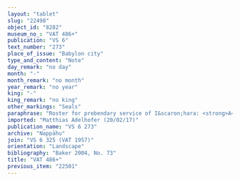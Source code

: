 ```yaml
---
layout: "tablet"
slug: "22498"
object_id: "8282"
museum_no_: "VAT 486+"
publication: "VS 6"
text_number: "273"
place_of_issue: "Babylon city"
type_and_content: "Note"
day_remark: "no day"
month: "-"
month_remark: "no month"
year_remark: "no year"
king: "-"
king_remark: "no king"
other_markings: "Seals"
paraphrase: "Roster for prebendary service of I&scaron;hara: <strong>A</strong>, (name lost, <em>&scaron;atammu</em> of Esagil) addresses (<em>qab&ucirc;</em>) the priests (<em>&scaron;ang&ucirc;</em>) of I&scaron;hara requesting them to prepare (<em>gamālu</em>) 0;0.3 kor of bread and 0;0.3 kor of beer, <em>makkasu</em>-dates and <em>maṣhatu</em>-flour daily. <strong>B<sub>1</sub></strong> is to perform the service (<em>izuzzu</em>) from the 1<sup>st</sup> to the 5<sup>th</sup> day every month; <strong>B<sub>2</sub></strong> from the 6<sup>th </sup>to the 15<sup>th</sup> day; <strong>B<sub>3</sub></strong> from the 16<sup>th</sup> to the 20<sup>th </sup>day; <strong>B<sub>4</sub></strong> from the 21<sup>st</sup> to the 30<sup>th</sup> day. Additionally they will bring (<em>zabālu</em>) <em>qer&scaron;u</em> and greens (<em>ma&scaron;qu</em>) from Esagil. The tablet is sealed, probably by the <em>&scaron;atammu </em>himself.<br /> &nbsp;<br /> <strong>A </strong>= the bishop (<em>&scaron;atammu</em>) of Esagil, name lost;<strong> B<sub>1</sub></strong> = &Scaron;ellebu/Iddin-Nab&ucirc;//Nappāhu; <strong>B<sub>2</sub></strong> = the house of Bittānu; <strong>B<sub>3</sub></strong> = [...]/Ina-qībi-Bēl; <strong>B<sub>4</sub></strong> = Dihummu/&Scaron;āpik-zēri;<br /> &nbsp;"
imported: "Matthias Adelhofer (20/02/17)"
publication_name: "VS 6 273"
archive: "Nappāhu"
join: "VS 6 325 (VAT 1957)"
orientation: "Landscape"
bibliography: "Baker 2004, No. 73"
title: "VAT 486+"
previous_item: "22501"
---
```

